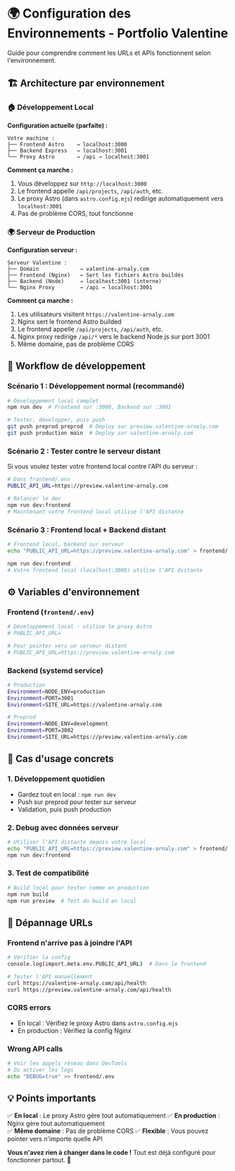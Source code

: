 # 🌍 Configuration des Environnements - Portfolio Valentine

Guide pour comprendre comment les URLs et APIs fonctionnent selon l'environnement.

## 🏗️ Architecture par environnement

### **🏠 Développement Local**

**Configuration actuelle (parfaite) :**
```
Votre machine :
├── Frontend Astro    → localhost:3000
├── Backend Express   → localhost:3001
└── Proxy Astro       → /api → localhost:3001
```

**Comment ça marche :**
1. Vous développez sur `http://localhost:3000`
2. Le frontend appelle `/api/projects`, `/api/auth`, etc.
3. Le proxy Astro (dans `astro.config.mjs`) redirige automatiquement vers `localhost:3001`
4. Pas de problème CORS, tout fonctionne

### **🌍 Serveur de Production**

**Configuration serveur :**
```
Serveur Valentine :
├── Domain             → valentine-arnaly.com
├── Frontend (Nginx)   → Sert les fichiers Astro buildés
├── Backend (Node)     → localhost:3001 (interne)
└── Nginx Proxy        → /api → localhost:3001
```

**Comment ça marche :**
1. Les utilisateurs visitent `https://valentine-arnaly.com`
2. Nginx sert le frontend Astro builded
3. Le frontend appelle `/api/projects`, `/api/auth`, etc.
4. Nginx proxy redirige `/api/*` vers le backend Node.js sur port 3001
5. Même domaine, pas de problème CORS

## 🔄 Workflow de développement

### **Scénario 1 : Développement normal (recommandé)**

```bash
# Développement local complet
npm run dev  # Frontend sur :3000, Backend sur :3001

# Tester, développer, puis push
git push preprod preprod  # Deploy sur preview.valentine-arnaly.com
git push production main  # Deploy sur valentine-arnaly.com
```

### **Scénario 2 : Tester contre le serveur distant**

Si vous voulez tester votre frontend local contre l'API du serveur :

```bash
# Dans frontend/.env
PUBLIC_API_URL=https://preview.valentine-arnaly.com

# Relancer le dev
npm run dev:frontend
# Maintenant votre frontend local utilise l'API distante
```

### **Scénario 3 : Frontend local + Backend distant**

```bash
# Frontend local, backend sur serveur
echo "PUBLIC_API_URL=https://preview.valentine-arnaly.com" > frontend/.env

npm run dev:frontend
# Votre frontend local (localhost:3000) utilise l'API distante
```

## ⚙️ Variables d'environnement

### **Frontend (`frontend/.env`)**

```bash
# Développement local - utilise le proxy Astro
# PUBLIC_API_URL=

# Pour pointer vers un serveur distant
# PUBLIC_API_URL=https://preview.valentine-arnaly.com
```

### **Backend (systemd service)**

```bash
# Production
Environment=NODE_ENV=production
Environment=PORT=3001
Environment=SITE_URL=https://valentine-arnaly.com

# Preprod  
Environment=NODE_ENV=development
Environment=PORT=3002
Environment=SITE_URL=https://preview.valentine-arnaly.com
```

## 🎯 Cas d'usage concrets

### **1. Développement quotidien**
- Gardez tout en local : `npm run dev`
- Push sur preprod pour tester sur serveur
- Validation, puis push production

### **2. Debug avec données serveur**
```bash
# Utiliser l'API distante depuis votre local
echo "PUBLIC_API_URL=https://preview.valentine-arnaly.com" > frontend/.env
npm run dev:frontend
```

### **3. Test de compatibilité**
```bash
# Build local pour tester comme en production
npm run build
npm run preview  # Test du build en local
```

## 🔧 Dépannage URLs

### **Frontend n'arrive pas à joindre l'API**

```bash
# Vérifier la config
console.log(import.meta.env.PUBLIC_API_URL)  # Dans le frontend

# Tester l'API manuellement
curl https://valentine-arnaly.com/api/health
curl https://preview.valentine-arnaly.com/api/health
```

### **CORS errors**
- En local : Vérifiez le proxy Astro dans `astro.config.mjs`
- En production : Vérifiez la config Nginx

### **Wrong API calls**
```bash
# Voir les appels réseau dans DevTools
# Ou activer les logs
echo "DEBUG=true" >> frontend/.env
```

## 💡 Points importants

✅ **En local** : Le proxy Astro gère tout automatiquement
✅ **En production** : Nginx gère tout automatiquement  
✅ **Même domaine** : Pas de problème CORS
✅ **Flexible** : Vous pouvez pointer vers n'importe quelle API

**Vous n'avez rien à changer dans le code !** Tout est déjà configuré pour fonctionner partout. 🚀